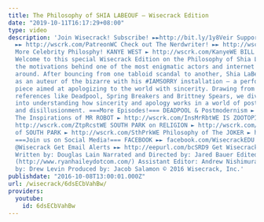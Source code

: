 ```yaml
---
title: The Philosophy of SHIA LABEOUF – Wisecrack Edition
date: "2019-10-11T16:17:29+08:00"
type: video
description: 'Join Wisecrack! Subscribe! ►►http://bit.ly/1y8Veir Support us on PATREON
  ►► http://wscrk.com/PatreonWC Check out The Nerdwriter! ►► http://wscrk.com/NrdWrtr
  More Celebrity Philosphy! KANYE WEST ► http://wscrk.com/KanyeWE BILL MURRAY ► http://wscrk.com/BillMWC
  Welcome to this special Wisecrack Edition on the Philosophy of Shia LaBeouf, exploring
  the motivations behind one of the most enigmatic actors and internet sensations
  around. After bouncing from one tabloid scandal to another, Shia LaBeouf emerged
  as an auteur of the bizarre with his #IAMSORRY installation – a performance art
  piece aimed at apologizing to the world with sincerity. Drawing from pop culture
  references like Deadpool, Spring Breakers and Brittney Spears, we dive headfirst
  into understanding how sincerity and apology works in a world of post-modern cynicism
  and disillusionment. ===More Episodes!=== DEADPOOL & Postmodernism ► http://wscrk.com/DeadpoolWE
  The Inspirations of MR ROBOT ► http://wscrk.com/InsMrRbtWE IS ZOOTOPIA RACIST? ►
  http://wscrk.com/ZtpRcstWE SOUTH PARK on RELIGION ► http://wscrk.com/SthPrkRWE Philosophy
  of SOUTH PARK ► http://wscrk.com/SthPrkWE Philosophy of The JOKER ► http://wscrk.com/JokerWE
  ===Join us on Social Media!=== FACEBOOK ►► facebook.com/WisecrackEDU TWITTER ►►
  @Wisecrack Get Email Alerts ►► http://eepurl.com/bcSRD9 Get Wisecrack Gear! ►► http://www.wisecrack.co/store
  Written by: Douglas Lain Narrated and Directed by: Jared Bauer Edited by: Ryan Hailey
  (http://www.ryanhaileydotcom.com/) Assistant Editor: Andrew Nishimura Motion Graphics
  by: Drew Levin Produced by: Jacob Salamon © 2016 Wisecrack, Inc.'
publishdate: "2016-10-08T13:00:01.000Z"
url: /wisecrack/6dsECbVahBw/
providers:
  youtube:
    id: 6dsECbVahBw
---
```

